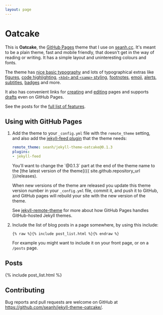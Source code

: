 ```yaml
---
layout: page
---
```


Oatcake
=======

This is **Oatcake**, the [GitHub Pages](https://pages.github.com/) theme that I use on
[seanh.cc](https://seanh.cc/). It's meant to be a plain theme, fast and mobile
friendly, that doesn't get in the way of reading or writing. It has a simple
layout and uninteresting colours and fonts.

The theme has
[nice basic typography](_posts/2019-08-01-basics.md)
and lots of typographical extras like
[figures](_posts/2019-08-02-figures.md),
[code highlighting](_posts/2019-08-03-code-blocks.md),
[`<kbd>` and `<samp>` styling](_posts/2019-08-05-kbd-and-samp.md),
[footnotes](_posts/2019-08-06-footnotes.md),
[emoji](_posts/2019-08-11-emoji.md),
[alerts](_posts/2019-09-09-alert-boxes.md),
[subtitles](_posts/2019-09-09-subtitles.md),
[badges](_posts/2019-09-13-badges-and-pills.md)
and more.

It also has convenient links for [creating](_posts/2019-11-11-new-post-form.md)
and [editing](_posts/2019-11-11-edit-page-and-view-source-buttons.md) pages
and supports [drafts](_posts/2019-12-22-drafts.md) even on GitHub Pages.

See the posts for the [full list of features](#posts).

Using with GitHub Pages
-----------------------

1. Add the theme to your `_config.yml` file with the `remote_theme` setting, and
   also add the [jekyll-feed plugin](https://github.com/jekyll/jekyll-feed)
   that the theme needs:

   ```yaml
   remote_theme: seanh/jekyll-theme-oatcake@0.1.3
   plugins:
   - jekyll-feed
   ```
   
   <div class="tip" markdown="1">
   You'll want to change the `@0.1.3` part at the end of the theme name to
   the [the latest version of the theme]({{ site.github.repository_url }}/releases).

   When new versions of the theme are released you update this theme version number in your
   `_config.yml` file, commit it, and push it to GitHub, and GitHub pages will rebuild your
   site with the new version of the theme.

   See [jekyll-remote-theme](https://github.com/benbalter/jekyll-remote-theme) for more about
   how GitHub Pages handles GitHub-hosted Jekyll themes.
   </div>

2. Include the list of blog posts in a page somewhere, by using this include:

   ```liquid
   {% raw %}{% include post_list.html %}{% endraw %}
   ```

   For example you might want to include it on your front page, or on a `/posts` page.

Posts
-----

{% include post_list.html %}

Contributing
------------

Bug reports and pull requests are welcome on GitHub at <https://github.com/seanh/jekyll-theme-oatcake/>.
